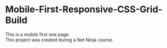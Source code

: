 # Mobile-First-Responsive-CSS-Grid-Build
This is a mobile first one page.  
This project was created during a Net Ninja course.
